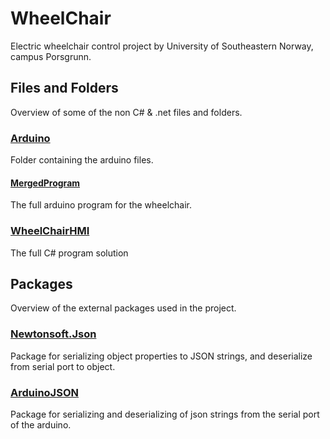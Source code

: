 # WheelChair
Electric wheelchair control project by University of Southeastern Norway, campus Porsgrunn.
## Files and Folders
Overview of some of the non C# & .net files and folders. 
### [Arduino](https://github.com/IA5-6/WheelChair/tree/master/Arduino)
Folder containing the arduino files.
#### [MergedProgram](https://github.com/IA5-6/WheelChair/tree/master/Arduino/MergedProgram/merged)
The full arduino program for the wheelchair.
### [WheelChairHMI](https://github.com/IA5-6/WheelChair/tree/master/WheelChairHMI)
The full C# program solution
## Packages
Overview of the external packages used in the project.
### [Newtonsoft.Json](https://www.nuget.org/packages/newtonsoft.json/) 
Package for serializing object properties to JSON strings, and deserialize from serial port to object.  
### [ArduinoJSON](https://arduinojson.org/) 
Package for serializing and deserializing of json strings from the serial port of the arduino.  
  

